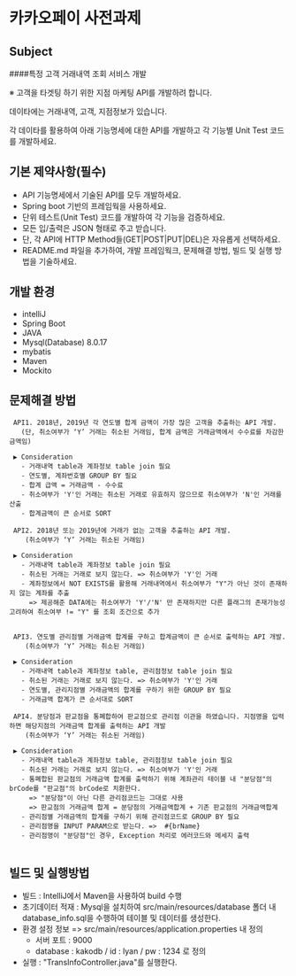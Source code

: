 # 카카오페이 사전과제

## Subject

####특정 고객 거래내역 조회 서비스 개발

※ 고객을 타겟팅 하기 위한 지점 마케팅 API를 개발하려 합니다.

데이타에는 거래내역, 고객, 지점정보가 있습니다.   

각 데이타를 활용하여 아래 기능명세에 대한 API를 개발하고 각 기능별 Unit Test 코드를 개발하세요. 


## 기본 제약사항(필수)
*	API 기능명세에서 기술된 API를 모두 개발하세요.
*	Spring boot 기반의 프레임웍을 사용하세요.
*	단위 테스트(Unit Test) 코드를 개발하여 각 기능을 검증하세요.
*	모든 입/출력은 JSON 형태로 주고 받습니다.
*	단, 각 API에 HTTP Method들(GET|POST|PUT|DEL)은 자유롭게 선택하세요.
*	README.md 파일을 추가하여, 개발 프레임웍크, 문제해결 방법, 빌드 및 실행 방법을 기술하세요.


## 개발 환경
* intelliJ
* Spring Boot
* JAVA
* Mysql(Database) 8.0.17
* mybatis
* Maven
* Mockito

## 문제해결 방법
```
 API1. 2018년, 2019년 각 연도별 합계 금액이 가장 많은 고객을 추출하는 API 개발.
   (단, 취소여부가 ‘Y’ 거래는 취소된 거래임, 합계 금액은 거래금액에서 수수료를 차감한 금액임)

 ▶ Consideration
   - 거래내역 table과 계좌정보 table join 필요
   - 연도별, 계좌번호별 GROUP BY 필요
   - 합계 급액 = 거래금액 - 수수료
   - 취소여부가 'Y'인 거래는 취소된 거래로 유효하지 않으므로 취소여부가 'N'인 거래를 산출
   - 합계금액이 큰 순서로 SORT

```

```
 API2. 2018년 또는 2019년에 거래가 없는 고객을 추출하는 API 개발.
    (취소여부가 ‘Y’ 거래는 취소된 거래임)

 ▶ Consideration
   - 거래내역 table과 계좌정보 table join 필요
   - 취소된 거래는 거래로 보지 않는다. => 취소여부가 'Y'인 거래
   - 계좌정보에서 NOT EXISTS를 활용해 거래내역에서 취소여부가 "Y"가 아닌 것이 존재하지 않는 계좌를 추출
     => 제공해준 DATA에는 취소여부가 'Y'/'N' 만 존재하지만 다른 플래그의 존재가능성 고려하여 취소여부 != "Y" 를 조회 조건으로 추가
 
```

```
 API3. 연도별 관리점별 거래금액 합계를 구하고 합계금액이 큰 순서로 출력하는 API 개발.
    (취소여부가 ‘Y’ 거래는 취소된 거래임)

 ▶ Consideration
   - 거래내역 table과 계좌정보 table, 관리점정보 table join 필요
   - 취소된 거래는 거래로 보지 않는다. => 취소여부가 'Y'인 거래
   - 연도별, 관리지점별 거래금액의 합계를 구하기 위한 GROUP BY 필요 
   - 거래금액 합계가 큰 순서대로 SORT 
```

```
 API4. 분당점과 판교점을 통폐합하여 판교점으로 관리점 이관을 하였습니다. 지점명을 입력하면 해당지점의 거래금액 합계를 출력하는 API 개발
    (취소여부가 ‘Y’ 거래는 취소된 거래임)

 ▶ Consideration
   - 거래내역 table과 계좌정보 table, 관리점정보 table join 필요
   - 취소된 거래는 거래로 보지 않는다. => 취소여부가 'Y'인 거래
   - 통폐합된 판교점의 거래금액 합계를 출력하기 위해 계좌관리 테이블 내 "분당점"의 brCode를 "판교점"의 brCode로 치환한다.
     => "분당점"이 아닌 다른 관리점코드는 그대로 사용  
     => 판교점의 거래금액 합계 = 분당점의 거래금액합계 + 기존 판교점의 거래금액합계
   - 관리점별 거래금액의 합계를 구하기 위해 관리점코드로 GROUP BY 필요 
   - 관리점명을 INPUT PARAM으로 받는다. =>  #{brName}
   - 관리점명이 "분당점"인 경우, Exception 처리로 에러코드와 메세지 출력
     
```

## 빌드 및 실행방법

* 빌드 : IntelliJ에서 Maven을 사용하여 build 수행
* 초기데이터 적재 : Mysql을 설치하여 src/main/resources/database 폴더 내 database_info.sql을 수행하여 테이블 및 데이터를 생성한다.
* 환경 설정 정보 => src/main/resources/application.properties 내 정의
    - 서버 포트 : 9000
    - database : kakodb / id : lyan / pw : 1234 로 정의
* 실행 : "TransInfoController.java"를 실행한다.